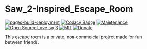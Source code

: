 # Saw_2-Inspired_Escape_Room

[![pages-build-deployment](https://github.com/R0mb0/Saw_2-Inspired_Escape_Room/actions/workflows/pages/pages-build-deployment/badge.svg)](https://github.com/R0mb0/Saw_2-Inspired_Escape_Room/actions/workflows/pages/pages-build-deployment)
[![Codacy Badge](https://app.codacy.com/project/badge/Grade/fb5ec07db2e6448888ddb83796fd1e35)](https://app.codacy.com/gh/R0mb0/Saw_2-Inspired_Escape_Room/dashboard?utm_source=gh&utm_medium=referral&utm_content=&utm_campaign=Badge_grade)
[![Maintenance](https://img.shields.io/badge/Maintained%3F-yes-green.svg)](https://github.com/R0mb0/Saw_2-Inspired_Escape_Room)
[![Open Source Love svg3](https://badges.frapsoft.com/os/v3/open-source.svg?v=103)](https://github.com/R0mb0/Saw_2-Inspired_Escape_Room)
[![MIT](https://img.shields.io/badge/License-MIT-blue.svg)](https://opensource.org/license/mit)
[![Donate](https://img.shields.io/badge/PayPal-Donate%20to%20Author-blue.svg)](http://paypal.me/R0mb0)

This escape room is a private, non-commercial project made for fun between friends.
